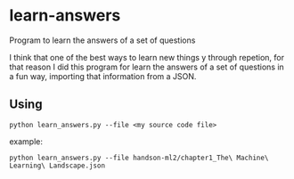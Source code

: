 # learn-answers
Program to learn the answers of a set of questions

I think that one of the best ways to learn new things y through repetion, for that reason I did this program for learn the answers of a set of questions in a fun way, importing that information from a JSON.

## Using

```
python learn_answers.py --file <my source code file>
```

example:

```
python learn_answers.py --file handson-ml2/chapter1_The\ Machine\ Learning\ Landscape.json
```
